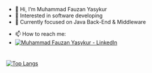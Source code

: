 - 👋 Hi, I’m Muhammad Fauzan Yasykur
- 👀 Interested in software developing
- 🌱 Currently focused on Java Back-End & Middleware
<!--- - 💞️ I’m looking to collaborate on ... --->
- 📫 How to reach me:
- [![Muhammad Fauzan Yasykur - LinkedIn](https://img.shields.io/badge/LinkedIn-Profile-blue?logo=linkedin&logoColor=white)](https://id.linkedin.com/in/mfyasykur?trk=profile-badge)

#
[![Top Langs](https://github-readme-stats.vercel.app/api/top-langs/?username=mfyasykur&layout=compact)](https://github.com/mfyasykur/github-readme-stats) 
<!---
mfyasykur/mfyasykur is a ✨ special ✨ repository because its `README.md` (this file) appears on your GitHub profile.
You can click the Preview link to take a look at your changes.
--->
